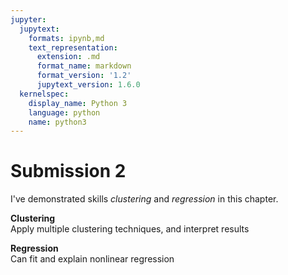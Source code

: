 ```yaml
---
jupyter:
  jupytext:
    formats: ipynb,md
    text_representation:
      extension: .md
      format_name: markdown
      format_version: '1.2'
      jupytext_version: 1.6.0
  kernelspec:
    display_name: Python 3
    language: python
    name: python3
---
```


# Submission 2
I've demonstrated skills *clustering* and *regression* in this chapter.


**Clustering**
<br>
Apply multiple clustering techniques, and interpret results


**Regression**
<br>
Can fit and explain nonlinear regression
